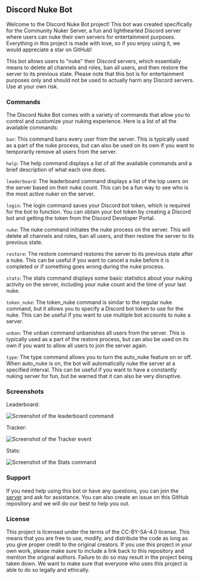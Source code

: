 ## Discord Nuke Bot
Welcome to the Discord Nuke Bot project! This bot was created specifically for the Community Nuker Server, a fun and lighthearted Discord server where users can nuke their own servers for entertainment purposes. Everything in this project is made with love, so if you enjoy using it, we would appreciate a star on GitHub!

This bot allows users to "nuke" their Discord servers, which essentially means to delete all channels and roles, ban all users, and then restore the server to its previous state. Please note that this bot is for entertainment purposes only and should not be used to actually harm any Discord servers. Use at your own risk.

### Commands
The Discord Nuke Bot comes with a variety of commands that allow you to control and customize your nuking experience. Here is a list of all the available commands:

`ban`: This command bans every user from the server. This is typically used as a part of the nuke process, but can also be used on its own if you want to temporarily remove all users from the server.

`help`: The help command displays a list of all the available commands and a brief description of what each one does.

`leaderboard`: The leaderboard command displays a list of the top users on the server based on their nuke count. This can be a fun way to see who is the most active nuker on the server.

`login`: The login command saves your Discord bot token, which is required for the bot to function. You can obtain your bot token by creating a Discord bot and getting the token from the Discord Developer Portal.

`nuke`: The nuke command initiates the nuke process on the server. This will delete all channels and roles, ban all users, and then restore the server to its previous state.

`restore`: The restore command restores the server to its previous state after a nuke. This can be useful if you want to cancel a nuke before it is completed or if something goes wrong during the nuke process.

`stats`: The stats command displays some basic statistics about your nuking activity on the server, including your nuke count and the time of your last nuke.

`token_nuke`: The token_nuke command is similar to the regular nuke command, but it allows you to specify a Discord bot token to use for the nuke. This can be useful if you want to use multiple bot accounts to nuke a server.

`unban`: The unban command unbanishes all users from the server. This is typically used as a part of the restore process, but can also be used on its own if you want to allow all users to join the server again.

`type`: The type command allows you to turn the auto_nuke feature on or off. When auto_nuke is on, the bot will automatically nuke the server at a specified interval. This can be useful if you want to have a constantly nuking server for fun, but be warned that it can also be very disruptive.

### Screenshots

Leaderboard:

![Screenshot of the leaderboard command](https://media.discordapp.net/attachments/1058161953257824346/1059543612179873893/image.png)

Tracker:

![Screenshot of the Tracker event](https://media.discordapp.net/attachments/1058161953257824346/1059543983124131871/image.png)

Stats:

![Screenshot of the Stats command](https://media.discordapp.net/attachments/1058161953257824346/1059544207544565881/image.png)

### Support
If you need help using this bot or have any questions, you can join the [server](https://discord.gg/n2xfSuf7p8) and ask for assistance. You can also create an issue on this GitHub repository and we will do our best to help you out.

### License
This project is licensed under the terms of the CC-BY-SA-4.0 license. This means that you are free to use, modify, and distribute the code as long as you give proper credit to the original creators. If you use this project in your own work, please make sure to include a link back to this repository and mention the original authors. Failure to do so may result in the project being taken down. We want to make sure that everyone who uses this project is able to do so legally and ethically.
